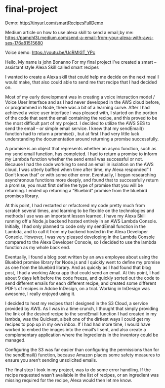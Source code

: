 # final-project
Demo: http://tinyurl.com/smartRecipesFullDemo

Medium article on how to use alexa skill to send a email,by me: https://pamphl3t.medium.com/send-a-email-from-your-alexa-with-aws-ses-176a81515680

Voice demo: https://youtu.be/UcRMIGT_YPc


Hello, My name is john Bonanno
For my final project I’ve created a smart – assistant style Alexa Skill called smart recipes

I wanted to create a Alexa skill that could help me decide on the next meal I would make, that also could able to send me that recipe that I had decided on.

Most of my early development was in creating a voice interaction model / Voice User Interface
and as I had never developed in the AWS cloud before, or programmed in Node, there was a bit of a learning curve. After I had achieved a voice user interface I was pleased with, I started on the portion of the code that sent the email containing the recipe, and this proved to be the most difficult part of my project. I decided to utilize the AWS SES to send the email – or simple email service. I knew that my sendEmail() function had to return a promise() , but at first I had very little luck understanding the documentation around returning a promise successfully.
	
A promise is an object that represents whether an async function, such as my send email function, has completed. I had to return a promise to inform my Lambda function whether the send email was successful or not. Because I had the code working to send an email in isolation on the AWS cloud, I was utterly baffled when time after time, my Alexa responded” I Don’t know that” or with some other error. Eventually, I began researching asynchronous functions more deeply, and found that to successfully return a promise, you must first define the type of promise that you will be returning. I ended up returning a “Bluebird” promise from the bluebird promises library.

At this point, I had restarted or refactored my code pretty much from scratch several times, and learning to be flexible on the technologies and methods I use was an important lesson learned. I have my Alexa Skill running off a Node.js backend hosted entirely in an AWS Lambda Console. Initially, I had only planned to code only my sendEmail function in the Lambda, and to call it from my backend hosted in the Alexa Developer Console. However, I was very pleased developing in the Lambda Console compared to the Alexa Developer Console, so I decided to use the lambda function as my whole back end. 

Eventually, I found a blog post written by an aws employee about using the Bluebird promise library for Node.js and I quickly went to define my promise as one from the bluebird library. And as quickly as I had found that blog post, I had a working Alexa app that could send an email. 
At this point, I had about 9 days left before the code freeze, and quickly sorted out the code to send different emails for each different recipe, and created some different PDF’s of recipes in Adobe InDesign, on a trial. Working in InDesign was awesome, I really enjoyed using it.

I decided to host my recipes that I designed in the S3 Cloud, a service provided by AWS. As I was in a time crunch, I thought that simply providing the link of the desired recipe to the sendEmail function I had created in my lambda, was the Quickest, albeit one of the dirtiest ways I could get my recipes to pop up in my own inbox. If I had had more time, I would have worked to embed the images into the email’s I sent, and also create a complementary application where the Ingredients in the inventory could be managed. 

Configuring the S3 was far easier than configuring the permissions than for the sendEmail() function, because Amazon places some safety measures to ensure you aren’t sending unsolicited emails. 

The final step I took in my project, was to do some error handling. If the recipe requested wasn’t available in the list of recipes, or an ingredient was missing required for the recipe, Alexa would then let me know. 




